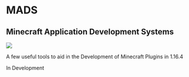 # MADS

## Minecraft Application Development Systems

[![](https://jitpack.io/v/Zyonic-Software/MADS.svg)](https://jitpack.io/#Zyonic-Software/MADS)

A few useful tools to aid in the Development of Minecraft Plugins in 1.16.4

In Development
